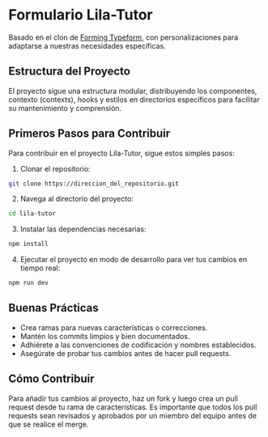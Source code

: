 # Formulario Lila-Tutor

Basado en el clon de [Forming Typeform](https://github.com/hsnice16/forming-typeform.git), con personalizaciones para adaptarse a nuestras necesidades específicas.

## Estructura del Proyecto

El proyecto sigue una estructura modular, distribuyendo los componentes, contexto (contexts), hooks y estilos en directorios específicos para facilitar su mantenimiento y comprensión.

## Primeros Pasos para Contribuir

Para contribuir en el proyecto Lila-Tutor, sigue estos simples pasos:

1. Clonar el repositorio:
```bash
git clone https://direccion_del_repositorio.git
```

2. Navega al directorio del proyecto:
```bash
cd lila-tutor
```

3. Instalar las dependencias necesarias:
```bash
npm install
```

4. Ejecutar el proyecto en modo de desarrollo para ver tus cambios en tiempo real:
```bash
npm run dev
```

## Buenas Prácticas

- Crea ramas para nuevas características o correcciones.
- Mantén los commits limpios y bien documentados.
- Adhiérete a las convenciones de codificación y nombres establecidos.
- Asegúrate de probar tus cambios antes de hacer pull requests.
  
## Cómo Contribuir

Para añadir tus cambios al proyecto, haz un fork y luego crea un pull request desde tu rama de características. Es importante que todos los pull requests sean revisados y aprobados por un miembro del equipo antes de que se realice el merge.

